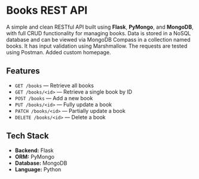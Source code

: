 # Books REST API

A simple and clean RESTful API built using **Flask**, **PyMongo**, and **MongoDB**, with full CRUD functionality for managing books. Data is stored in a NoSQL database and can be viewed via MongoDB Compass in a collection named books. It has input validation using Marshmallow. The requests are tested using Postman. Added custom homepage.

## Features

- `GET /books` — Retrieve all books
- `GET /books/<id>` — Retrieve a single book by ID
- `POST /books` — Add a new book
- `PUT /books/<id>` — Fully update a book
- `PATCH /books/<id>` — Partially update a book
- `DELETE /books/<id>` — Delete a book

## Tech Stack

- **Backend:** Flask
- **ORM:** PyMongo
- **Database:** MongoDB
- **Language:** Python

